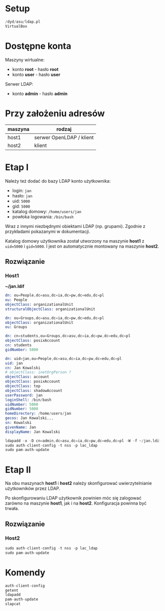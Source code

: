 # Setup

```s
/dyd/asu/ldap.pl
VirtualBox
```

# Dostępne konta

Maszyny wirtualne:
- konto **root** - hasło **root**
- konto **user** - hasło **user**

Serwer LDAP:
- konto **admin** - hasło **admin**

# Przy założeniu adresów

| maszyna | rodzaj                   |
|---------|--------------------------|
| host1   | serwer OpenLDAP / klient |
| host2   | klient                   |


# Etap I

Należy też dodać do bazy LDAP konto użytkownika:
- login: `jan`
- hasło: `jan`
- uid: `5000`
- gid: `5000`
- katalog domowy: `/home/users/jan`
- powłoka logowania: `/bin/bash`

Wraz z innymi niezbędnymi obiektami LDAP (np. grupami). Zgodnie z przykładami pokazanymi w dokumentacji.

Katalog domowy użytkownika został utworzony na maszynie **host1** z `uid=5000` i `gid=5000`. I jest on automatycznie montowany na maszynie **host2**.

## Rozwiązanie

### Host1

**~/jan.ldif**
```s
dn: ou=People,dc=asu,dc=ia,dc=pw,dc=edu,dc=pl
ou: People
objectClass: organizationalUnit
structuralObjectClass: organizationalUnit

dn: ou=Groups,dc=asu,dc=ia,dc=pw,dc=edu,dc=pl
objectClass: organizationalUnit
ou: Groups

dn: cn=students,ou=Groups,dc=asu,dc=ia,dc=pw,dc=edu,dc=pl
objectClass: posixAccount
cn: students
gidNumber: 5000

dn: uid=jan,ou=People,dc=asu,dc=ia,dc=pw,dc=edu,dc=pl
uid: jan
cn: Jan Kowalski
# objectClass: inetOrgPerson ?
objectClass: account
objectClass: posixAccount
objectClass: top
objectClass: shadowAccount
userPassword: jan
loginShell: /bin/bash
uidNumber: 5000
gidNumber: 5000
homeDirectory: /home/users/jan
gecos: Jan Kowalski,,,
sn: Kowalski
givenName: Jan
displayName: Jan Kowalski
```

```s
ldapadd -x -D cn=admin,dc=asu,dc=ia,dc=pw,dc=edu,dc=pl -W -f ~/jan.ldif
sudo auth-client-config -t nss -p lac_ldap
sudo pam-auth-update
```

# Etap II

Na obu maszynach **host1** i **host2** należy skonfigurować uwierzytelnianie użytkowników przez LDAP.

Po skonfigurowaniu LDAP użytkownik powinien móc się zalogować zarówno na maszynie **host1**, jak i na **host2**. Konfiguracja powinna być trwała.


## Rozwiązanie

### Host2

```s
sudo auth-client-config -t nss -p lac_ldap
sudo pam-auth-update
```

# Komendy

```s
auth-client-config
getent
ldapadd
pam-auth-update
slapcat
```

